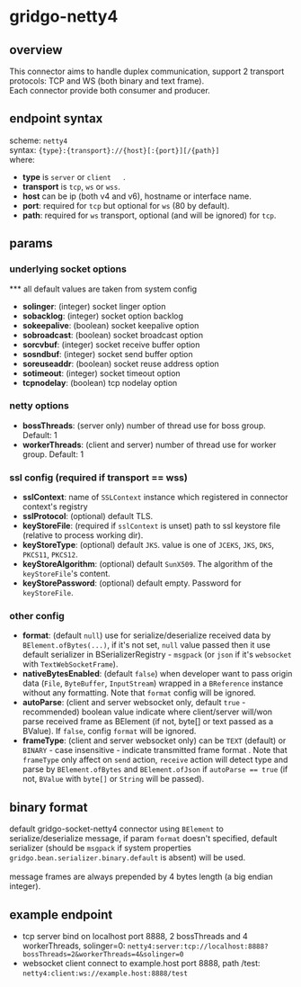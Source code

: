 # gridgo-netty4

## overview
This connector aims to handle duplex communication, support 2 transport protocols: TCP and WS (both binary and text frame). <br/>
Each connector provide both consumer and producer.

## endpoint syntax
scheme: `netty4` <br/>
syntax: ` {type}:{transport}://{host}[:{port}][/{path}] ` <br/>
where:
- **type** is `server` or `client	`.
- **transport** is `tcp`, `ws` or `wss`.
- **host** can be ip (both v4 and v6), hostname or interface name.
- **port**: required for `tcp` but optional for `ws` (80 by default).
- **path**: required for `ws` transport, optional (and will be ignored) for `tcp`.

## params

### underlying socket options
*** all default values are taken from system config
- **solinger**: (integer) socket linger option
- **sobacklog**: (integer) socket option backlog
- **sokeepalive**: (boolean) socket keepalive option
- **sobroadcast**: (boolean) socket broadcast option
- **sorcvbuf**: (integer) socket receive buffer option
- **sosndbuf**: (integer) socket send buffer option
- **soreuseaddr**: (boolean) socket reuse address option
- **sotimeout**: (integer) socket timeout option
- **tcpnodelay**: (boolean) tcp nodelay option

### netty options
- **bossThreads**: (server only) number of thread use for boss group. Default: 1
- **workerThreads**: (client and server) number of thread use for worker group. Default: 1

### ssl config (required if transport == wss)
- **sslContext**: name of `SSLContext` instance which registered in connector context's registry
- **sslProtocol**: (optional) default TLS.
- **keyStoreFile**: (required if `sslContext` is unset) path to ssl keystore file (relative to process working dir).
- **keyStoreType**: (optional) default `JKS`. value is one of `JCEKS`, `JKS`, `DKS`, `PKCS11`, `PKCS12`.
- **keyStoreAlgorithm**: (optional) default `SunX509`. The algorithm of the `keyStoreFile`'s content.
- **keyStorePassword**: (optional) default empty. Password for `keyStoreFile`.

### other config
- **format**: (default `null`) use for serialize/deserialize received data by `BElement.ofBytes(...)`, if it's not set, `null` value passed then it use default serializer in BSerializerRegistry - `msgpack` (or `json` if it's `websocket` with `TextWebSocketFrame`).
- **nativeBytesEnabled**: (default `false`) when developer want to pass origin data (`File`, `ByteBuffer`, `InputStream`) wrapped in a `BReference` instance without any formatting. Note that `format` config will be ignored.
- **autoParse**: (client and server websocket only, default `true` - recommended) boolean value indicate where client/server will/won parse received frame as BElement (if not, byte[] or text passed as a BValue). If `false`, config `format` will be ignored.
- **frameType**: (client and server websocket only) can be `TEXT` (default) or `BINARY` - case insensitive - indicate transmitted frame format . Note that `frameType` only affect on `send` action, `receive` action will detect type and parse by `BElement.ofBytes` and `BElement.ofJson` if `autoParse == true` (if not, `BValue` with `byte[]` or `String` will be passed). 

## binary format
default gridgo-socket-netty4 connector using `BElement` to serialize/deserialize message, if param `format` doesn't specified, default serializer (should be `msgpack` if system properties `gridgo.bean.serializer.binary.default` is absent) will be used.
<br/><br/>
message frames are always prepended by 4 bytes length (a big endian integer).

## example endpoint
- tcp server bind on localhost port 8888, 2 bossThreads and 4 workerThreads, solinger=0: `netty4:server:tcp://localhost:8888?bossThreads=2&workerThreads=4&solinger=0`
- websocket client connect to example.host port 8888, path /test: `netty4:client:ws://example.host:8888/test`
